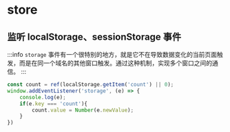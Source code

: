 # store

## 监听 localStorage、sessionStorage 事件

:::info
`storage` 事件有一个很特别的地方，就是它不在导致数据变化的当前页面触发，而是在同一个域名的其他窗口触发。通过这种机制，实现多个窗口之间的通信。
:::

```javaScript
const count = ref(localStorage.getItem('count') || 0);
window.addEventListener('storage', (e) => {
    console.log(e);
    if(e.key === 'count'){
        count.value = Number(e.newValue);
    }
})
```
